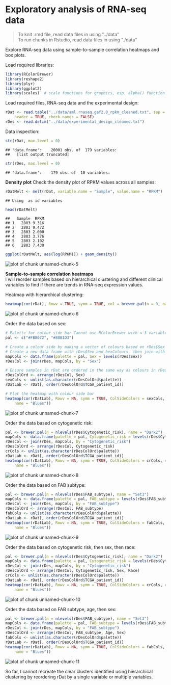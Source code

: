 Exploratory analysis of RNA-seq data
====================================
> To knit .rmd file, read data files in using "../data"  
> To run chunks in Rstudio, read data files in using "./data"

Explore RNA-seq data using sample-to-sample correlation heatmaps and box plots.

Load required libraries:

```r
library(RColorBrewer)
library(reshape2)
library(plyr)
library(ggplot2)
library(scales)  # scale functions for graphics, esp. alpha() function
```


Load required files, RNA-seq data and the experimental design:

```r
rDat <- read.table("../data/aml.rnaseq.gaf2.0_rpkm_cleaned.txt", sep = "\t", 
    header = TRUE, check.names = FALSE)
rDes <- read.delim("../data/experimental_design_cleaned.txt")
```


Data inspection:

```r
str(rDat, max.level = 0)
```

```
## 'data.frame':	20001 obs. of  179 variables:
##   [list output truncated]
```

```r
str(rDes, max.level = 0)
```

```
## 'data.frame':	179 obs. of  10 variables:
```






**Density plot**
Check the density plot of RPKM values across all samples:

```r
rDatMelt <- melt(rDat, variable.name = "Sample", value.name = "RPKM")
```

```
## Using  as id variables
```

```r
head(rDatMelt)
```

```
##   Sample  RPKM
## 1   2803 9.316
## 2   2803 9.472
## 3   2803 2.000
## 4   2803 3.776
## 5   2803 2.102
## 6   2803 7.430
```

```r
ggplot(rDatMelt, aes(log(RPKM))) + geom_density()
```

![plot of chunk unnamed-chunk-5](figure/unnamed-chunk-5.png) 



**Sample-to-sample correlation heatmaps**  
I will reorder samples based on hierarchical clustering and different clinical variables to find if there are trends in RNA-seq expression values.

Heatmap with hierarchical clustering:

```r
heatmap(cor(rDat), Rowv = TRUE, symm = TRUE, col = brewer.pal(n = 9, name = "Blues"))
```

<img src="figure/unnamed-chunk-6.png" title="plot of chunk unnamed-chunk-6" alt="plot of chunk unnamed-chunk-6" style="display: block; margin: auto;" />


Order the data based on sex:

```r
# Palette for colour side bar Cannot use RColorBrewer with < 3 variables
pal <- c("#FB8072", "#80B1D3")

# Create a colour side by making a vector of colours based on rDes$Sex
# Create a new data frame with rDes$Sex and hexColours, then join with rDes
mapCols <- data.frame(palette = pal, Sex = levels(rDes$Sex))
rDesCol <- join(rDes, mapCols, by = "Sex")

# Ensure samples in rDat are ordered in the same way as colours in rDesCol
rDesColOrd <- arrange(rDesCol, Sex)
sexCols <- unlist(as.character(rDesColOrd$palette))
rDatLab <- rDat[, order(rDesColOrd$TCGA_patient_id)]

# Plot the heatmap with colour side bar
heatmap(cor(rDatLab), Rowv = NA, symm = TRUE, ColSideColors = sexCols, col = brewer.pal(n = 9, 
    name = "Blues"))
```

<img src="figure/unnamed-chunk-7.png" title="plot of chunk unnamed-chunk-7" alt="plot of chunk unnamed-chunk-7" style="display: block; margin: auto;" />


Order the data based on cytogenetic risk:

```r
pal <- brewer.pal(n = nlevels(rDes$Cytogenetic_risk), name = "Dark2")
mapCols <- data.frame(palette = pal, Cytogenetic_risk = levels(rDes$Cytogenetic_risk))
rDesCol <- join(rDes, mapCols, by = "Cytogenetic_risk")
rDesColOrd <- arrange(rDesCol, Cytogenetic_risk)
crCols <- unlist(as.character(rDesColOrd$palette))
rDatLab <- rDat[, order(rDesColOrd$TCGA_patient_id)]
heatmap(cor(rDatLab), Rowv = NA, symm = TRUE, ColSideColors = crCols, col = brewer.pal(n = 9, 
    name = "Blues"))
```

<img src="figure/unnamed-chunk-8.png" title="plot of chunk unnamed-chunk-8" alt="plot of chunk unnamed-chunk-8" style="display: block; margin: auto;" />


Order the data based on FAB subtype:

```r
pal <- brewer.pal(n = nlevels(rDes$FAB_subtype), name = "Set3")
mapCols <- data.frame(palette = pal, FAB_subtype = levels(rDes$FAB_subtype))
rDesCol <- join(rDes, mapCols, by = "FAB_subtype")
rDesColOrd <- arrange(rDesCol, FAB_subtype)
fabCols <- unlist(as.character(rDesColOrd$palette))
rDatLab <- rDat[, order(rDesColOrd$TCGA_patient_id)]
heatmap(cor(rDatLab), Rowv = NA, symm = TRUE, ColSideColors = fabCols, col = brewer.pal(n = 9, 
    name = "Blues"))
```

<img src="figure/unnamed-chunk-9.png" title="plot of chunk unnamed-chunk-9" alt="plot of chunk unnamed-chunk-9" style="display: block; margin: auto;" />


Order the data based on cytogenetic risk, then sex, then race:

```r
pal <- brewer.pal(n = nlevels(rDes$Cytogenetic_risk), name = "Dark2")
mapCols <- data.frame(palette = pal, Cytogenetic_risk = levels(rDes$Cytogenetic_risk))
rDesCol <- join(rDes, mapCols, by = "Cytogenetic_risk")
rDesColOrd <- arrange(rDesCol, Cytogenetic_risk, Sex, Race)
crCols <- unlist(as.character(rDesColOrd$palette))
rDatLab <- rDat[, order(rDesColOrd$TCGA_patient_id)]
heatmap(cor(rDatLab), Rowv = NA, symm = TRUE, ColSideColors = crCols, col = brewer.pal(n = 9, 
    name = "Blues"))
```

<img src="figure/unnamed-chunk-10.png" title="plot of chunk unnamed-chunk-10" alt="plot of chunk unnamed-chunk-10" style="display: block; margin: auto;" />


Order the data based on FAB subtype, age, then sex:

```r
pal <- brewer.pal(n = nlevels(rDes$FAB_subtype), name = "Set3")
mapCols <- data.frame(palette = pal, FAB_subtype = levels(rDes$FAB_subtype))
rDesCol <- join(rDes, mapCols, by = "FAB_subtype")
rDesColOrd <- arrange(rDesCol, FAB_subtype, Age, Sex)
fabCols <- unlist(as.character(rDesColOrd$palette))
rDatLab <- rDat[, order(rDesColOrd$TCGA_patient_id)]
heatmap(cor(rDatLab), Rowv = NA, symm = TRUE, ColSideColors = fabCols, col = brewer.pal(n = 9, 
    name = "Blues"))
```

<img src="figure/unnamed-chunk-11.png" title="plot of chunk unnamed-chunk-11" alt="plot of chunk unnamed-chunk-11" style="display: block; margin: auto;" />


So far, I cannot recreate the clear clusters identified using hierarchical clustering by reordering rDat by a single variable or multiple variables.



